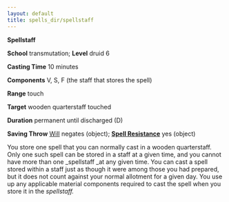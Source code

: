 ```yaml
---
layout: default
title: spells_dir/spellstaff
---
```

 **Spellstaff**

**School** transmutation; **Level** druid 6

**Casting Time** 10 minutes

**Components** V, S, F (the staff that stores the spell)

**Range** touch

**Target** wooden quarterstaff touched

**Duration** permanent until discharged (D)

**Saving Throw** [Will](../../combat#_will) negates (object); **[Spell Resistance](../../glossary#_spell-resistance)** yes (object)

You store one spell that you can normally cast in a wooden quarterstaff. Only one such spell can be stored in a staff at a given time, and you cannot have more than one _spellstaff _at any given time. You can cast a spell stored within a staff just as though it were among those you had prepared, but it does not count against your normal allotment for a given day. You use up any applicable material components required to cast the spell when you store it in the _spellstaff._

